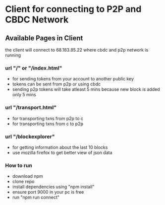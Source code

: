 # Client for connecting to P2P and CBDC Network

## Available Pages in Client

the client will connect to 68.183.85.22 where cbdc and p2p network is running

### url "/" or "/index.html"
- for sending tokens from your account to another public key
- tokens can be sent from p2p or using cbdc
- sending p2p tokens will take atleast 5 mins because new block is added only 5 mins

### url "/transport.html"
- for transporting txns from p2p to c
- for transporting txns from c to p2p

### url "/blockexplorer"
- for getting information about the last 10 blocks
- use mozilla firefox to get better view of json data

### How to run
- download npm
- clone repo
- install dependencies using "npm install"
- ensure port 9000 in your pc is free
- run "npm run connect"